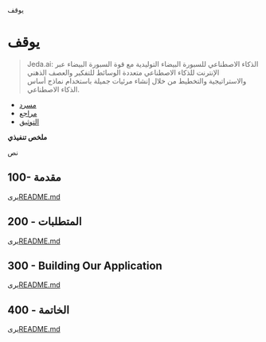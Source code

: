 يوقف

# يوقف

> Jeda.ai: الذكاء الاصطناعي للسبورة البيضاء التوليدية مع قوة السبورة البيضاء عبر الإنترنت للذكاء الاصطناعي متعددة الوسائط للتفكير والعصف الذهني والاستراتيجية والتخطيط من خلال إنشاء مرئيات جميلة باستخدام نماذج أساس الذكاء الاصطناعي.

-   [مسرد](./GLOSSARY.md)
-   [مراجع](./REFERENCES.md)
-   [التوثيق](./DOCUMENTATION.md)

**ملخص تنفيذي**

نص

## 100- مقدمة

يرى[README.md](./100/README.md)

## 200 - المتطلبات

يرى[README.md](./200/README.md)

## 300 - Building Our Application

يرى[README.md](./300/README.md)

## 400 - الخاتمة

يرى[README.md](./400/README.md)
